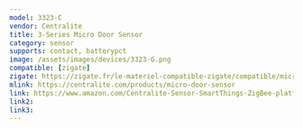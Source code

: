 ```yaml
---
model: 3323-C 
vendor: Centralite
title: 3-Series Micro Door Sensor
category: sensor
supports: contact, batterypct
image: /assets/images/devices/3323-G.png
compatible: [zigate]
zigate: https://zigate.fr/le-materiel-compatible-zigate/compatible/microdoorsensor3323-c
mlink: https://centralite.com/products/micro-door-sensor
link: https://www.amazon.com/Centralite-Sensor-SmartThings-ZigBee-platforms/dp/B071YQCWQM
link2: 
link3: 
---
```

